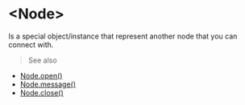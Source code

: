 # &lt;Node&gt;

Is a special object/instance that represent another node that you can connect with.

> See also

-   [Node.open()](/api/javascript/node-open)
-   [Node.message()](/api/javascript/node-message)
-   [Node.close()](/api/javascript/node-close)
